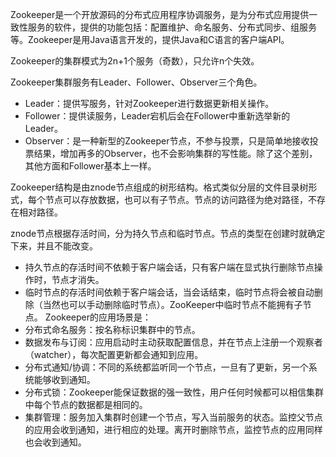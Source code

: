 Zookeeper是一个开放源码的分布式应用程序协调服务，是为分布式应用提供一致性服务的软件，提供的功能包括：配置维护、命名服务、分布式同步、组服务等。Zookeeper是用Java语言开发的，提供Java和C语言的客户端API。

Zookeeper的集群模式为2n+1个服务（奇数），只允许n个失效。

Zookeeper集群服务有Leader、Follower、Observer三个角色。
- Leader：提供写服务，针对Zookeeper进行数据更新相关操作。
- Follower：提供读服务，Leader宕机后会在Follower中重新选举新的Leader。
- Observer：是一种新型的Zookeeper节点，不参与投票，只是简单地接收投票结果，增加再多的Observer，也不会影响集群的写性能。除了这个差别，其他方面和Follower基本上一样。

Zookeeper结构是由znode节点组成的树形结构。格式类似分层的文件目录树形式，每个节点可以存放数据，也可以有子节点。节点的访问路径为绝对路径，不存在相对路径。

znode节点根据存活时间，分为持久节点和临时节点。节点的类型在创建时就确定下来，并且不能改变。
- 持久节点的存活时间不依赖于客户端会话，只有客户端在显式执行删除节点操作时，节点才消失。
- 临时节点的存活时间依赖于客户端会话，当会话结束，临时节点将会被自动删除（当然也可以手动删除临时节点）。ZooKeeper中临时节点不能拥有子节点。 Zookeeper的应用场景是：
- 分布式命名服务：按名称标识集群中的节点。
- 数据发布与订阅：应用启动时主动获取配置信息，并在节点上注册一个观察者（watcher），每次配置更新都会通知到应用。
- 分布式通知/协调：不同的系统都监听同一个节点，一旦有了更新，另一个系统能够收到通知。
- 分布式锁：Zookeeper能保证数据的强一致性，用户任何时候都可以相信集群中每个节点的数据都是相同的。
- 集群管理：服务加入集群时创建一个节点，写入当前服务的状态。监控父节点的应用会收到通知，进行相应的处理。离开时删除节点，监控节点的应用同样也会收到通知。